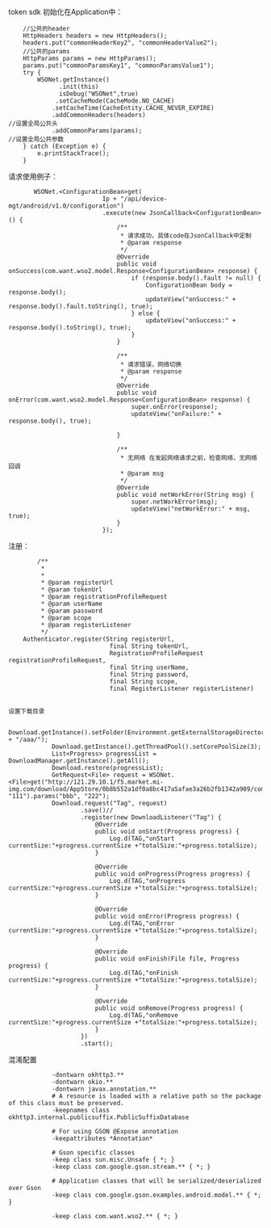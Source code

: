 token sdk
初始化在Application中：

        //公共的header
        HttpHeaders headers = new HttpHeaders();
        headers.put("commonHeaderKey2", "commonHeaderValue2");
        //公共的params
        HttpParams params = new HttpParams();
        params.put("commonParamsKey1", "commonParamsValue1");
        try {
            WSONet.getInstance()
                  .init(this)
                  isDebug("WSONet",true)
                 .setCacheMode(CacheMode.NO_CACHE)
                .setCacheTime(CacheEntity.CACHE_NEVER_EXPIRE)
                .addCommonHeaders(headers)                                         //设置全局公共头
                .addCommonParams(params);                                          //设置全局公共参数
        } catch (Exception e) {
            e.printStackTrace();
        }

 请求使用例子：

           WSONet.<ConfigurationBean>get(
                              Ip + "/api/device-mgt/android/v1.0/configuration")
                              .execute(new JsonCallback<ConfigurationBean>() {
                                  /**
                                   * 请求成功，具体code在JsonCallback中定制
                                   * @param response
                                   */
                                  @Override
                                  public void onSuccess(com.want.wso2.model.Response<ConfigurationBean> response) {
                                      if (response.body().fault != null) {
                                          ConfigurationBean body = response.body();
                                          updateView("onSuccess:" + response.body().fault.toString(), true);
                                      } else {
                                          updateView("onSuccess:" + response.body().toString(), true);
                                      }
                                  }

                                  /**
                                   * 请求错误，网络切换
                                   * @param response
                                   */
                                  @Override
                                  public void onError(com.want.wso2.model.Response<ConfigurationBean> response) {
                                      super.onError(response);
                                      updateView("onFailure:" + response.body(), true);

                                  }

                                  /**
                                   * 无网络 在发起网络请求之前，检查网络，无网络回调
                                   * @param msg
                                   */
                                  @Override
                                  public void netWorkError(String msg) {
                                      super.netWorkError(msg);
                                      updateView("netWorkError:" + msg, true);
                                  }
                              });

注册：

            /**
             *
             *
             * @param registerUrl
             * @param tokenUrl
             * @param registrationProfileRequest
             * @param userName
             * @param password
             * @param scope
             * @param registerListener
             */
        Authenticator.register(String registerUrl,
                                final String tokenUrl,
                                RegistrationProfileRequest registrationProfileRequest,
                                final String userName,
                                final String password,
                                final String scope,
                                final RegisterListener registerListener)


    设置下载目录

            Download.getInstance().setFolder(Environment.getExternalStorageDirectory().getAbsolutePath() + "/aaa/");
                Download.getInstance().getThreadPool().setCorePoolSize(3);
                List<Progress> progressList = DownloadManager.getInstance().getAll();
                Download.restore(progressList);
                GetRequest<File> request = WSONet.<File>get("http://121.29.10.1/f5.market.mi-img.com/download/AppStore/0b8b552a1df0a8bc417a5afae3a26b2fb1342a909/com.qiyi.video.apk").headers("aaa", "111").params("bbb", "222");
                Download.request("Tag", request)
                        .save()//
                        .register(new DownloadListener("Tag") {
                            @Override
                            public void onStart(Progress progress) {
                                Log.d(TAG,"onStart  currentSize:"+progress.currentSize +"totalSize:"+progress.totalSize);
                            }

                            @Override
                            public void onProgress(Progress progress) {
                                Log.d(TAG,"onProgress  currentSize:"+progress.currentSize +"totalSize:"+progress.totalSize);
                            }

                            @Override
                            public void onError(Progress progress) {
                                Log.d(TAG,"onError  currentSize:"+progress.currentSize +"totalSize:"+progress.totalSize);
                            }

                            @Override
                            public void onFinish(File file, Progress progress) {
                                Log.d(TAG,"onFinish  currentSize:"+progress.currentSize +"totalSize:"+progress.totalSize);
                            }

                            @Override
                            public void onRemove(Progress progress) {
                                Log.d(TAG,"onRemove  currentSize:"+progress.currentSize +"totalSize:"+progress.totalSize);
                            }
                        })
                        .start();


混淆配置

                -dontwarn okhttp3.**
                -dontwarn okio.**
                -dontwarn javax.annotation.**
                # A resource is loaded with a relative path so the package of this class must be preserved.
                -keepnames class okhttp3.internal.publicsuffix.PublicSuffixDatabase

                # For using GSON @Expose annotation
                -keepattributes *Annotation*

                # Gson specific classes
                -keep class sun.misc.Unsafe { *; }
                -keep class com.google.gson.stream.** { *; }

                # Application classes that will be serialized/deserialized over Gson
                -keep class com.google.gson.examples.android.model.** { *; }

                -keep class com.want.wso2.** { *; }
